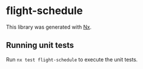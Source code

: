 # flight-schedule

This library was generated with [Nx](https://nx.dev).

## Running unit tests

Run `nx test flight-schedule` to execute the unit tests.
